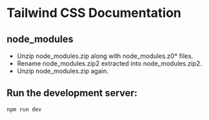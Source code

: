 # Tailwind CSS Documentation

## node_modules

- Unzip node_modules.zip along with node_modules.z0* files.  
- Rename node_modules.zip2 extracted into node_modules.zip2.  
- Unzip node_modules.zip again.

## Run the development server:

```bash
npm run dev
```


